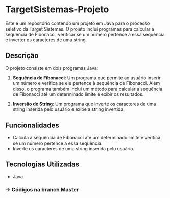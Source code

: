 # TargetSistemas-Projeto

Este é um repositório contendo um projeto em Java para o processo seletivo da Target Sistemas. O projeto inclui programas para calcular a sequência de Fibonacci, verificar se um número pertence a essa sequência e inverter os caracteres de uma string.

## Descrição

O projeto consiste em dois programas Java:

1. **Sequência de Fibonacci**: Um programa que permite ao usuário inserir um número e verifica se ele pertence à sequência de Fibonacci. Além disso, o programa também inclui um método para calcular a sequência de Fibonacci até um determinado limite e exibir os resultados.

2. **Inversão de String**: Um programa que inverte os caracteres de uma string inserida pelo usuário e exibe a string invertida.

## Funcionalidades

- Calcula a sequência de Fibonacci até um determinado limite e verifica se um número pertence a essa sequência.
- Inverte os caracteres de uma string inserida pelo usuário.

## Tecnologias Utilizadas

- Java

### -> Códigos na branch Master
